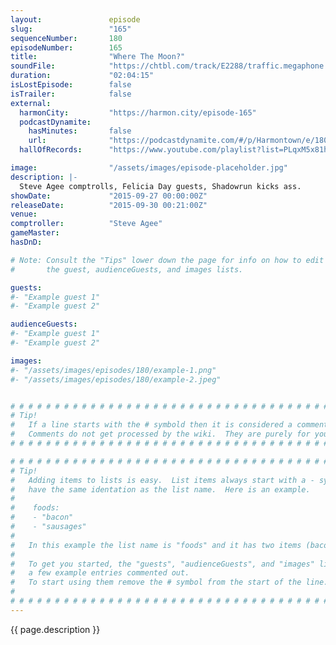 ```yaml
---
layout:               episode
slug:                 "165"
sequenceNumber:       180
episodeNumber:        165
title:                "Where The Moon?"
soundFile:            "https://chtbl.com/track/E2288/traffic.megaphone.fm/STA7721272978.mp3?updated=1561161087"
duration:             "02:04:15"
isLostEpisode:        false
isTrailer:            false
external:
  harmonCity:         "https://harmon.city/episode-165"
  podcastDynamite:
    hasMinutes:       false
    url:              "https://podcastdynamite.com/#/p/Harmontown/e/180/165"
  hallOfRecords:      "https://www.youtube.com/playlist?list=PLqxM5x81hNOaMLIffK2PzWoQ8AAsppLle"

image:                "/assets/images/episode-placeholder.jpg"
description: |-
  Steve Agee comptrolls, Felicia Day guests, Shadowrun kicks ass.
showDate:             "2015-09-27 00:00:00Z"
releaseDate:          "2015-09-30 00:21:00Z"
venue:                
comptroller:          "Steve Agee"
gameMaster:           
hasDnD:               

# Note: Consult the "Tips" lower down the page for info on how to edit
#       the guest, audienceGuests, and images lists.

guests:
#- "Example guest 1"
#- "Example guest 2"

audienceGuests:
#- "Example guest 1"
#- "Example guest 2"

images:
#- "/assets/images/episodes/180/example-1.png"
#- "/assets/images/episodes/180/example-2.jpeg"


# # # # # # # # # # # # # # # # # # # # # # # # # # # # # # # # # # # # # # # # # # # # #
# Tip!
#   If a line starts with the # symbold then it is considered a comment.
#   Comments do not get processed by the wiki.  They are purely for your information.
# # # # # # # # # # # # # # # # # # # # # # # # # # # # # # # # # # # # # # # # # # # # #

# # # # # # # # # # # # # # # # # # # # # # # # # # # # # # # # # # # # # # # # # # # # #
# Tip!
#   Adding items to lists is easy.  List items always start with a - symbol and have
#   have the same identation as the list name.  Here is an example.
#
#    foods:
#    - "bacon"
#    - "sausages"
#
#   In this example the list name is "foods" and it has two items (bacon, and sausages).
#
#   To get you started, the "guests", "audienceGuests", and "images" lists below have
#   a few example entries commented out.
#   To start using them remove the # symbol from the start of the line.
#
# # # # # # # # # # # # # # # # # # # # # # # # # # # # # # # # # # # # # # # # # # # # #
---
```


<!-- The episode description will be rendered here -->
{{ page.description }}

<!-- Add your content BELOW here -->
<!-- vvvvvvvvvvvvvvvvvvvvvvvvvvv -->




<!-- ^^^^^^^^^^^^^^^^^^^^^^^^^^^ -->
<!-- Add your content ABOVE here -->

<!-- The episode gallery will be rendered here -->